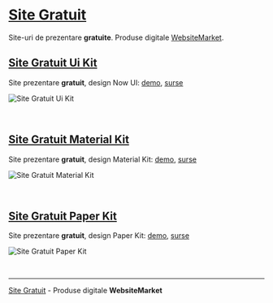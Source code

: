 # [Site Gratuit](https://websitemarket.ro/site-gratuit)

Site-uri de prezentare **gratuite**. Produse digitale [WebsiteMarket](https://websitemarket.ro/). 

## [Site Gratuit Ui Kit](https://site-gratuit-ui-kit.websitemarket.ro/)

Site prezentare **gratuit**, design Now UI: [demo](https://site-gratuit-ui-kit.websitemarket.ro/), [surse](https://github.com/creare-site/site-gratuit-ui-kit)

![Site Gratuit Ui Kit](https://raw.githubusercontent.com/creare-site/static/master/produse/site-gratuit-ui-kit-intro.gif)

<br />

## [Site Gratuit Material Kit](https://site-gratuit-material.websitemarket.ro/)

Site prezentare **gratuit**, design Material Kit: [demo](https://site-gratuit-material.websitemarket.ro/), [surse](https://github.com/creare-site/site-gratuit-material)

![Site Gratuit Material Kit](https://raw.githubusercontent.com/creare-site/static/master/produse/site-gratuit-material-intro.gif)

<br />

## [Site Gratuit Paper Kit](https://site-gratuit-paper.websitemarket.ro/)

Site prezentare **gratuit**, design Paper Kit: [demo](https://site-gratuit-paper.websitemarket.ro/), [surse](https://github.com/creare-site/site-gratuit-paper)

![Site Gratuit Paper Kit](https://raw.githubusercontent.com/creare-site/static/master/produse/site-gratuit-ui-kit-intro.gif)

<br />

---
[Site Gratuit](https://websitemarket.ro/site-gratuit) - Produse digitale **WebsiteMarket**
